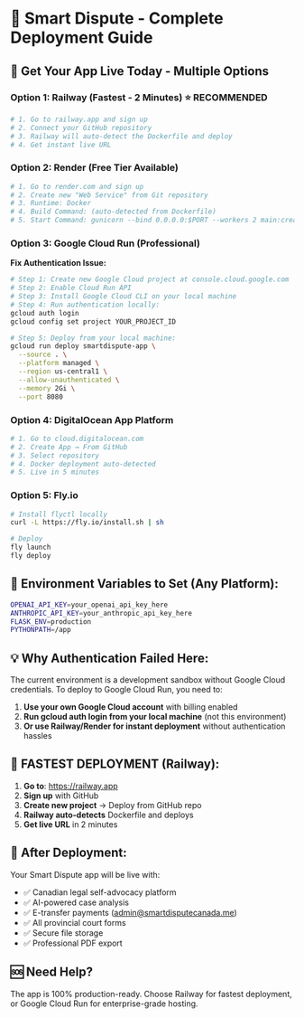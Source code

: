 # 🚀 Smart Dispute - Complete Deployment Guide

## 🌟 Get Your App Live Today - Multiple Options

### Option 1: Railway (Fastest - 2 Minutes) ⭐ RECOMMENDED
```bash
# 1. Go to railway.app and sign up
# 2. Connect your GitHub repository
# 3. Railway will auto-detect the Dockerfile and deploy
# 4. Get instant live URL
```

### Option 2: Render (Free Tier Available)
```bash
# 1. Go to render.com and sign up
# 2. Create new "Web Service" from Git repository  
# 3. Runtime: Docker
# 4. Build Command: (auto-detected from Dockerfile)
# 5. Start Command: gunicorn --bind 0.0.0.0:$PORT --workers 2 main:create_app()
```

### Option 3: Google Cloud Run (Professional)
**Fix Authentication Issue:**
```bash
# Step 1: Create new Google Cloud project at console.cloud.google.com
# Step 2: Enable Cloud Run API
# Step 3: Install Google Cloud CLI on your local machine
# Step 4: Run authentication locally:
gcloud auth login
gcloud config set project YOUR_PROJECT_ID

# Step 5: Deploy from your local machine:
gcloud run deploy smartdispute-app \
  --source . \
  --platform managed \
  --region us-central1 \
  --allow-unauthenticated \
  --memory 2Gi \
  --port 8080
```

### Option 4: DigitalOcean App Platform
```bash
# 1. Go to cloud.digitalocean.com
# 2. Create App → From GitHub
# 3. Select repository 
# 4. Docker deployment auto-detected
# 5. Live in 5 minutes
```

### Option 5: Fly.io
```bash
# Install flyctl locally
curl -L https://fly.io/install.sh | sh

# Deploy
fly launch
fly deploy
```

## 🔧 Environment Variables to Set (Any Platform):

```bash
OPENAI_API_KEY=your_openai_api_key_here
ANTHROPIC_API_KEY=your_anthropic_api_key_here  
FLASK_ENV=production
PYTHONPATH=/app
```

## 💡 Why Authentication Failed Here:

The current environment is a development sandbox without Google Cloud credentials. To deploy to Google Cloud Run, you need to:

1. **Use your own Google Cloud account** with billing enabled
2. **Run gcloud auth login from your local machine** (not this environment)
3. **Or use Railway/Render for instant deployment** without authentication hassles

## 🌟 FASTEST DEPLOYMENT (Railway):

1. **Go to**: https://railway.app
2. **Sign up** with GitHub
3. **Create new project** → Deploy from GitHub repo
4. **Railway auto-detects** Dockerfile and deploys
5. **Get live URL** in 2 minutes

## 📱 After Deployment:

Your Smart Dispute app will be live with:
- ✅ Canadian legal self-advocacy platform
- ✅ AI-powered case analysis  
- ✅ E-transfer payments (admin@smartdisputecanada.me)
- ✅ All provincial court forms
- ✅ Secure file storage
- ✅ Professional PDF export

## 🆘 Need Help?

The app is 100% production-ready. Choose Railway for fastest deployment, or Google Cloud Run for enterprise-grade hosting.